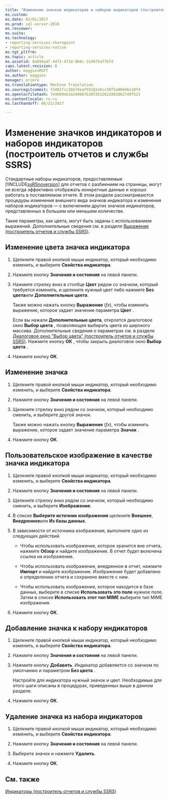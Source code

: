 ```yaml
---
title: "Изменение значков индикаторов и наборов индикаторов (построитель отчетов и службы SSRS) | Документы Microsoft"
ms.custom: 
ms.date: 03/01/2017
ms.prod: sql-server-2016
ms.reviewer: 
ms.suite: 
ms.technology:
- reporting-services-sharepoint
- reporting-services-native
ms.tgt_pltfrm: 
ms.topic: article
ms.assetid: 8a056adf-4473-473d-9b0c-314675af7bfd
caps.latest.revision: 8
author: maggiesMSFT
ms.author: maggies
manager: erikre
ms.translationtype: Machine Translation
ms.sourcegitcommit: f3481fcc2bb74eaf93182e6cc58f5a06666e10f4
ms.openlocfilehash: 7e9b0deb3a240607b3df2612622803d62749f521
ms.contentlocale: ru-ru
ms.lasthandoff: 06/22/2017

---
```

# <a name="change-indicator-icons-and-indicator-sets-report-builder-and-ssrs"></a>Изменение значков индикаторов и наборов индикаторов (построитель отчетов и службы SSRS)
  Стандартные наборы индикаторов, предоставляемые [!INCLUDE[ssRSnoversion](../../includes/ssrsnoversion-md.md)] для отчетов с разбиением на страницы, могут не всегда эффективно отображать конкретные данные и хорошо работать в поставляемом отчете. В этом разделе рассматриваются процедуры изменения внешнего вида значков индикатора и изменения наборов индикаторов — с включением других значков индикаторов, представленных в большем или меньшем количестве.  
  
 Такие параметры, как цвета, могут быть заданы с использованием выражений. Дополнительные сведения см. в разделе [Выражения (построитель отчетов и службы SSRS)](../../reporting-services/report-design/expressions-report-builder-and-ssrs.md).  
  
## <a name="to-change-the-color-of-an-indicator-icon"></a>Изменение цвета значка индикатора  
  
1.  Щелкните правой кнопкой мыши индикатор, который необходимо изменить, и выберите **Свойства индикатора**.  
  
2.  Нажмите кнопку **Значения и состояния** на левой панели.  
  
3.  Нажмите стрелку вниз в столбце **Цвет** рядом со значком, который требуется изменить, и щелкните нужный цвет либо нажмите **Без цвета**или **Дополнительные цвета**.  
  
     Также можно нажать кнопку **Выражение** (*fx*), чтобы изменить выражение, которое задает значение параметра **Цвет** .  
  
     Если вы нажали **Дополнительные цвета**, откроется диалоговое окно **Выбор цвета** , позволяющее выбирать цвета из широкого массива. Дополнительные сведения о параметрах см. в разделе [Диалоговое окно "Выбор цвета" (построитель отчетов и службы SSRS)](http://msdn.microsoft.com/library/ac7089a3-5c7b-4f53-8348-180610e86da2). Нажмите кнопку **ОК** , чтобы закрыть диалоговое окно **Выбор цвета** .  
  
4.  Нажмите кнопку **ОК**.  
  
## <a name="to-change-the-icon"></a>Изменение значка  
  
1.  Щелкните правой кнопкой мыши индикатор, который необходимо изменить, и выберите **Свойства индикатора**.  
  
2.  Нажмите кнопку **Значения и состояния** на левой панели.  
  
3.  Щелкните стрелку вниз рядом со значком, который необходимо сменить, и выберите другой значок.  
  
     Также можно нажать кнопку **Выражение** (*fx*), чтобы изменить выражение, которое задает значение параметра **Значок** .  
  
4.  Нажмите кнопку **ОК**.  
  
## <a name="to-use-a-custom-image-as-an-indicator-icon"></a>Пользовательское изображение в качестве значка индикатора  
  
1.  Щелкните правой кнопкой мыши индикатор, который необходимо изменить, и выберите **Свойства индикатора**.  
  
2.  Нажмите кнопку **Значения и состояния** на левой панели.  
  
3.  Щелкните стрелку вниз рядом со значком, который необходимо сменить, и выберите **Изображение**.  
  
4.  В списке **Выберите источник изображения** щелкните **Внешнее**, **Внедренное**или **Из базы данных**.  
  
5.  В зависимости от источника изображения, выполните одно из следующих действий.  
  
    -   Чтобы использовать изображение, которое хранится вне отчета, нажмите **Обзор** и найдите изображение. В отчет будет включена ссылка на изображение.  
  
    -   Чтобы использовать изображение, внедренное в отчет, нажмите **Импорт** и найдите изображение. Изображение будет добавлено к определению отчета и сохранено вместе с ним.  
  
    -   Чтобы использовать изображение, которое находится в базе данных, выберите в списке **Использовать это поле** нужное поле. Затем в списке **Использовать этот тип MIME** выберите тип MIME изображения.  
  
6.  Нажмите кнопку **ОК**.  
  
## <a name="to-add-an-icon-to-the-indicator-set"></a>Добавление значка к набору индикаторов  
  
1.  Щелкните правой кнопкой мыши индикатор, который необходимо изменить, и выберите **Свойства индикатора**.  
  
2.  Нажмите кнопку **Значения и состояния** на левой панели.  
  
3.  Нажмите кнопку **Добавить**. Индикатор добавляется со значком по умолчанию и параметром **Без цвета** .  
  
     Настройте для индикатора нужный значок и цвет. Необходимые для этого шаги описаны в процедурах, приведенных выше в данном разделе.  
  
4.  Нажмите кнопку **ОК**.  
  
## <a name="to-delete-an-icon-to-the-indicator-set"></a>Удаление значка из набора индикаторов  
  
1.  Щелкните правой кнопкой мыши индикатор, который необходимо изменить, и выберите **Свойства индикатора**.  
  
2.  Нажмите кнопку **Значения и состояния** на левой панели.  
  
3.  Выберите значок и нажмите **Удалить**.  
  
4.  Нажмите кнопку **ОК**.  
  
## <a name="see-also"></a>См. также  
 [Индикаторы (построитель отчетов и службы SSRS)](../../reporting-services/report-design/indicators-report-builder-and-ssrs.md)  
  
  
